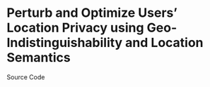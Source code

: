 # Perturb and Optimize Users’ Location Privacy using Geo-Indistinguishability and Location Semantics 
Source Code
